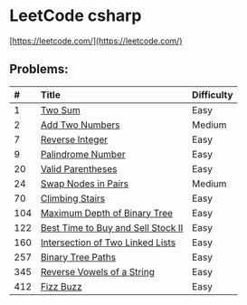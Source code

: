 # LeetCode csharp

[https://leetcode.com/](https://leetcode.com/)

## Problems:

|#|Title|Difficulty|
|:---|:---|:---|
1|[Two Sum](https://leetcode.com/problems/two-sum)|Easy|
2|[Add Two Numbers](https://leetcode.com/problems/add-two-numbers)|Medium|
7|[Reverse Integer](https://leetcode.com/problems/reverse-integer)|Easy|
9|[Palindrome Number](https://leetcode.com/problems/palindrome-number)|Easy|
20|[Valid Parentheses](https://leetcode.com/problems/valid-parentheses)|Easy|
24|[Swap Nodes in Pairs](https://leetcode.com/problems/swap-nodes-in-pairs)|Medium|
70|[Climbing Stairs](https://leetcode.com/problems/climbing-stairs)|Easy|
104|[Maximum Depth of Binary Tree](https://leetcode.com/problems/maximum-depth-of-binary-tree)|Easy|
122|[Best Time to Buy and Sell Stock II](https://leetcode.com/problems/best-time-to-buy-and-sell-stock-ii)|Easy|
160|[Intersection of Two Linked Lists](https://leetcode.com/problems/intersection-of-two-linked-lists)|Easy|
257|[Binary Tree Paths](https://leetcode.com/problems/binary-tree-paths)|Easy|
345|[Reverse Vowels of a String](https://leetcode.com/problems/reverse-vowels-of-a-string)|Easy|
412|[Fizz Buzz](https://leetcode.com/problems/fizz-buzz)|Easy|

